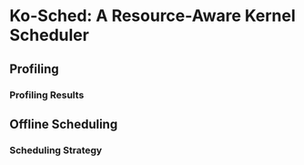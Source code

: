 # Ko-Sched: A Resource-Aware Kernel Scheduler

## Profiling

### Profiling Results

## Offline Scheduling

### Scheduling Strategy


